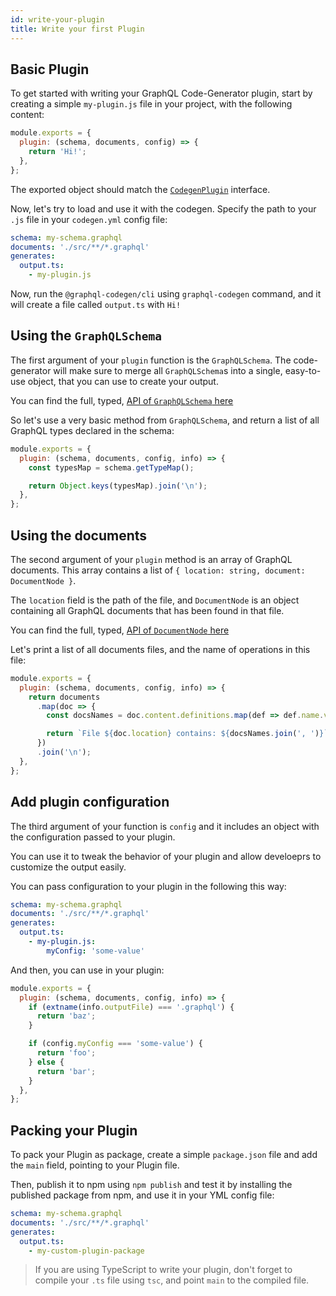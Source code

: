 ```yaml
---
id: write-your-plugin
title: Write your first Plugin
---
```


## Basic Plugin

To get started with writing your GraphQL Code-Generator plugin, start by creating a simple `my-plugin.js` file in your project, with the following content:

```js
module.exports = {
  plugin: (schema, documents, config) => {
    return 'Hi!';
  },
};
```

The exported object should match the [`CodegenPlugin`](https://github.com/dotansimha/graphql-code-generator/blob/master/packages/utils/plugins-helpers/src/types.ts#L89-L93) interface.

Now, let's try to load and use it with the codegen. Specify the path to your `.js` file in your `codegen.yml` config file:

```yml
schema: my-schema.graphql
documents: './src/**/*.graphql'
generates:
  output.ts:
    - my-plugin.js
```

Now, run the `@graphql-codegen/cli` using `graphql-codegen` command, and it will create a file called `output.ts` with `Hi!`

## Using the `GraphQLSchema`

The first argument of your `plugin` function is the `GraphQLSchema`. The code-generator will make sure to merge all `GraphQLSchema`s into a single, easy-to-use object, that you can use to create your output.

You can find the full, typed, [API of `GraphQLSchema` here](https://github.com/graphql/graphql-js/blob/master/src/type/schema.d.ts#L44)

So let's use a very basic method from `GraphQLSchema`, and return a list of all GraphQL types declared in the schema:

```js
module.exports = {
  plugin: (schema, documents, config, info) => {
    const typesMap = schema.getTypeMap();

    return Object.keys(typesMap).join('\n');
  },
};
```

## Using the documents

The second argument of your `plugin` method is an array of GraphQL documents. This array contains a list of `{ location: string, document: DocumentNode }`.

The `location` field is the path of the file, and `DocumentNode` is an object containing all GraphQL documents that has been found in that file.

You can find the full, typed, [API of `DocumentNode` here](https://github.com/graphql/graphql-js/blob/master/src/language/ast.d.ts#L198-L202)

Let's print a list of all documents files, and the name of operations in this file:

```js
module.exports = {
  plugin: (schema, documents, config, info) => {
    return documents
      .map(doc => {
        const docsNames = doc.content.definitions.map(def => def.name.value);

        return `File ${doc.location} contains: ${docsNames.join(', ')}`;
      })
      .join('\n');
  },
};
```

## Add plugin configuration

The third argument of your function is `config` and it includes an object with the configuration passed to your plugin.

You can use it to tweak the behavior of your plugin and allow develoeprs to customize the output easily.

You can pass configuration to your plugin in the following this way:

```yml
schema: my-schema.graphql
documents: './src/**/*.graphql'
generates:
  output.ts:
    - my-plugin.js:
        myConfig: 'some-value'
```

And then, you can use in your plugin:

```js
module.exports = {
  plugin: (schema, documents, config, info) => {
    if (extname(info.outputFile) === '.graphql') {
      return 'baz';
    }

    if (config.myConfig === 'some-value') {
      return 'foo';
    } else {
      return 'bar';
    }
  },
};
```

## Packing your Plugin

To pack your Plugin as package, create a simple `package.json` file and add the `main` field, pointing to your Plugin file.

Then, publish it to npm using `npm publish` and test it by installing the published package from npm, and use it in your YML config file:

```yml
schema: my-schema.graphql
documents: './src/**/*.graphql'
generates:
  output.ts:
    - my-custom-plugin-package
```

> If you are using TypeScript to write your plugin, don't forget to compile your `.ts` file using `tsc`, and point `main` to the compiled file.
